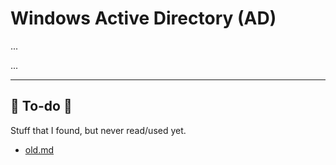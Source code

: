 # Windows Active Directory (AD)

<div class="row row-cols-md-2 mt-4"><div>

...
</div><div>

...
</div></div>

<hr class="sep-both">

## 👻 To-do 👻

Stuff that I found, but never read/used yet.

<div class="row row-cols-md-2"><div>

* [old.md](_old.md)
</div><div>


</div></div>
